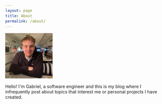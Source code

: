 ```yaml
---
layout: page
title: About
permalink: /about/
---
```

<img src="/assets/author.jpg" width="30%">

Hello! I'm Gabriel, a software engineer and this is my blog where I infrequently post about topics that interest me or personal projects I have created.
